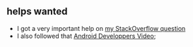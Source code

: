 ## helps wanted

* I got a very important help on [my StackOverflow question](https://stackoverflow.com/questions/61931503/why-a-pending-intent-does-not-start-an-activity-when-called-form-a-services-not/61933204#61933204)
* I also followed that [Android Developpers Video](https://developer.android.com/training/notify-user/channels); 